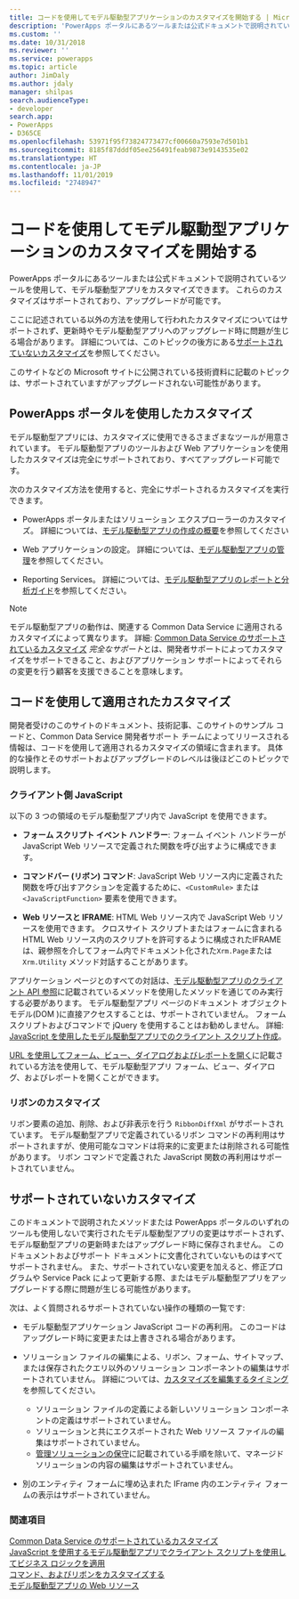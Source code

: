 ```yaml
---
title: コードを使用してモデル駆動型アプリケーションのカスタマイズを開始する | Microsoft Docs
description: 'PowerApps ポータルにあるツールまたは公式ドキュメントで説明されているツールを使用して、モデル駆動型アプリをカスタマイズできます。 '
ms.custom: ''
ms.date: 10/31/2018
ms.reviewer: ''
ms.service: powerapps
ms.topic: article
author: JimDaly
ms.author: jdaly
manager: shilpas
search.audienceType:
- developer
search.app:
- PowerApps
- D365CE
ms.openlocfilehash: 53971f95f73824773477cf00660a7593e7d501b1
ms.sourcegitcommit: 8185f87dddf05ee256491feab9873e9143535e02
ms.translationtype: HT
ms.contentlocale: ja-JP
ms.lasthandoff: 11/01/2019
ms.locfileid: "2748947"
---
```

# <a name="get-started-with-model-driven-apps-customization-using-code"></a>コードを使用してモデル駆動型アプリケーションのカスタマイズを開始する

<!-- https://docs.microsoft.com/dynamics365/customer-engagement/developer/supported-extensions
Split to just include MDA issues
 -->

PowerApps ポータルにあるツールまたは公式ドキュメントで説明されているツールを使用して、モデル駆動型アプリをカスタマイズできます。 これらのカスタマイズはサポートされており、アップグレードが可能です。

ここに記述されている以外の方法を使用して行われたカスタマイズについてはサポートされず、更新時やモデル駆動型アプリへのアップグレード時に問題が生じる場合があります。 詳細については、このトピックの後方にある[サポートされていないカスタマイズ](#unsupported-customizations)を参照してください。

このサイトなどの Microsoft サイトに公開されている技術資料に記載のトピックは、サポートされていますがアップグレードされない可能性があります。


## <a name="customizations-using-powerapps-portal"></a>PowerApps ポータルを使用したカスタマイズ

モデル駆動型アプリには、カスタマイズに使用できるさまざまなツールが用意されています。 モデル駆動型アプリのツールおよび Web アプリケーションを使用したカスタマイズは完全にサポートされており、すべてアップグレード可能です。

次のカスタマイズ方法を使用すると、完全にサポートされるカスタマイズを実行できます。

- PowerApps ポータルまたはソリューション エクスプローラーのカスタマイズ。 詳細については、[モデル駆動型アプリの作成の概要](../../maker/model-driven-apps/model-driven-app-overview.md)を参照してください

- Web アプリケーションの設定。 詳細については、[モデル駆動型アプリの管理](/dynamics365/customer-engagement/admin/admin-guide)を参照してください。

- Reporting Services。 詳細については、[モデル駆動型アプリのレポートと分析ガイド](/dynamics365/customer-engagement/analytics/reporting-analytics-with-dynamics-365)を参照してください。

> [!NOTE]
> モデル駆動型アプリの動作は、関連する Common Data Service に適用されるカスタマイズによって異なります。 詳細: [Common Data Service のサポートされているカスタマイズ](../common-data-service/supported-customizations.md)
> *完全なサポート*とは、開発者サポートによってカスタマイズをサポートできること、およびアプリケーション サポートによってそれらの変更を行う顧客を支援できることを意味します。


## <a name="customizations-applied-using-code"></a>コードを使用して適用されたカスタマイズ

開発者受けのこのサイトのドキュメント、技術記事、このサイトのサンプル コードと、Common Data Service 開発者サポート チームによってリリースされる情報は、コードを使用して適用されるカスタマイズの領域に含まれます。 具体的な操作とそのサポートおよびアップグレードのレベルは後ほどこのトピックで説明します。

### <a name="client-side-javascript"></a>クライアント側 JavaScript

以下の 3 つの領域のモデル駆動型アプリ内で JavaScript を使用できます。

- **フォーム スクリプト イベント ハンドラー**: フォーム イベント ハンドラーが JavaScript Web リソースで定義された関数を呼び出すように構成できます。

- **コマンドバー (リボン) コマンド**: JavaScript Web リソース内に定義された関数を呼び出すアクションを定義するために、`<CustomRule>` または `<JavaScriptFunction>` 要素を使用できます。

- **Web リソースと IFRAME**: HTML Web リソース内で JavaScript Web リソースを使用できます。 クロスサイト スクリプトまたはフォームに含まれる HTML Web リソース内のスクリプトを許可するように構成されたIFRAMEは、親参照を介してフォーム内でドキュメント化された`Xrm.Page`または`Xrm.Utility` メソッド対話することがあります。

アプリケーション ページとのすべての対話は、[モデル駆動型アプリのクライアント API 参照](clientapi/reference.md)に記載されているメソッドを使用したメソッドを通じてのみ実行する必要があります。  モデル駆動型アプリ ページのドキュメント オブジェクト モデル(DOM )に直接アクセスすることは、サポートされていません。 フォーム スクリプトおよびコマンドで jQuery を使用することはお勧めしません。 詳細: [JavaScript を使用したモデル駆動型アプリでのクライアント スクリプト作成](client-scripting.md)。

[URL を使用してフォーム、ビュー、ダイアログおよびレポートを開く](open-forms-views-dialogs-reports-url.md)に記載されている方法を使用して、モデル駆動型アプリ フォーム、ビュー、ダイアログ、およびレポートを開くことができます。

### <a name="ribbon-customization"></a>リボンのカスタマイズ

リボン要素の追加、削除、および非表示を行う `RibbonDiffXml` がサポートされています。 モデル駆動型アプリで定義されているリボン コマンドの再利用はサポートされますが、使用可能なコマンドは将来的に変更または削除される可能性があります。 リボン コマンドで定義された JavaScript 関数の再利用はサポートされていません。

## <a name="unsupported-customizations"></a>サポートされていないカスタマイズ

このドキュメントで説明されたメソッドまたは PowerApps ポータルのいずれのツールも使用しないで実行されたモデル駆動型アプリの変更はサポートされず、モデル駆動型アプリの更新時またはアップグレード時に保存されません。 このドキュメントおよびサポート ドキュメントに文書化されていないものはすべてサポートされません。 また、サポートされていない変更を加えると、修正プログラムや Service Pack によって更新する際、またはモデル駆動型アプリをアップグレードする際に問題が生じる可能性があります。

次は、よく質問されるサポートされていない操作の種類の一覧です: 

- モデル駆動型アプリケーション JavaScript コードの再利用。 このコードはアップグレード時に変更または上書きされる場合があります。
- ソリューション ファイルの編集による、リボン、フォーム、サイトマップ、または保存されたクエリ以外のソリューション コンポーネントの編集はサポートされていません。 詳細については、[カスタマイズを編集するタイミング](when-edit-customization-file.md)を参照してください。
    - ソリューション ファイルの定義による新しいソリューション コンポーネントの定義はサポートされていません。 
    - ソリューションと共にエクスポートされた Web リソース ファイルの編集はサポートされていません。 
    - [管理ソリューションの保守](../common-data-service/maintain-managed-solutions.md)に記載されている手順を除いて、マネージド ソリューションの内容の編集はサポートされていません。

- 別のエンティティ フォームに埋め込まれた IFrame 内のエンティティ フォームの表示はサポートされていません。

### <a name="see-also"></a>関連項目

[Common Data Service のサポートされているカスタマイズ](../common-data-service/supported-customizations.md)<br/>
[JavaScript を使用するモデル駆動型アプリでクライアント スクリプトを使用してビジネス ロジックを適用](client-scripting.md)<br/>
[コマンド、およびリボンをカスタマイズする](customize-commands-ribbon.md)<br/>
[モデル駆動型アプリの Web リソース](web-resources.md)

